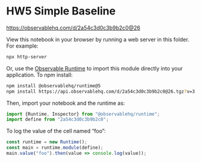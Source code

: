 # HW5 Simple Baseline

https://observablehq.com/d/2a54c3d0c3b9b2c0@26

View this notebook in your browser by running a web server in this folder. For
example:

~~~sh
npx http-server
~~~

Or, use the [Observable Runtime](https://github.com/observablehq/runtime) to
import this module directly into your application. To npm install:

~~~sh
npm install @observablehq/runtime@5
npm install https://api.observablehq.com/d/2a54c3d0c3b9b2c0@26.tgz?v=3
~~~

Then, import your notebook and the runtime as:

~~~js
import {Runtime, Inspector} from "@observablehq/runtime";
import define from "2a54c3d0c3b9b2c0";
~~~

To log the value of the cell named “foo”:

~~~js
const runtime = new Runtime();
const main = runtime.module(define);
main.value("foo").then(value => console.log(value));
~~~
